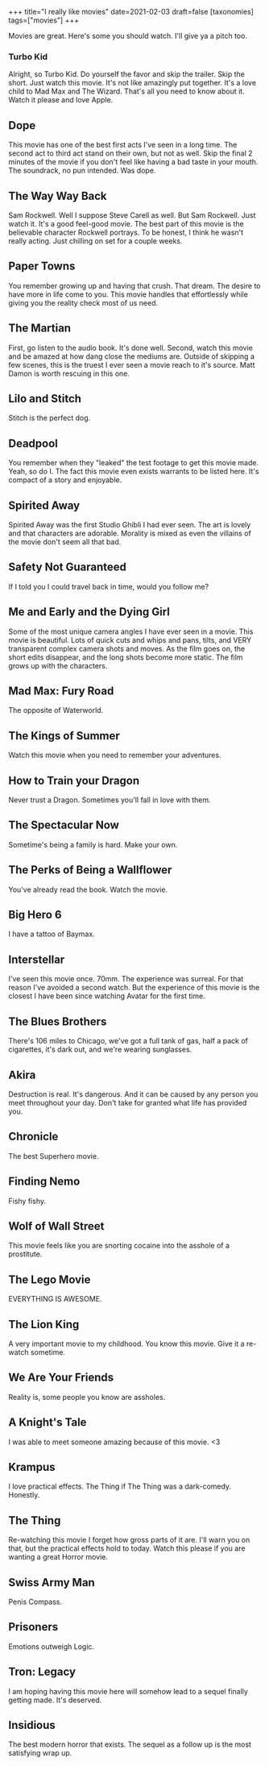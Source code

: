 +++
title="I really like movies"
date=2021-02-03
draft=false
[taxonomies]
tags=["movies"]
+++

Movies are great. Here's some you should watch. 
I'll give ya a pitch too. 

### Turbo Kid 
Alright, so Turbo Kid. Do yourself the favor and skip the trailer. Skip the short. Just watch this movie. It's not like amazingly put together. It's a love child to Mad Max and The Wizard. That's all you need to know about it. Watch it please and love Apple.

## Dope
This movie has one of the best first acts I've seen in a long time. The second act to third act stand on their own, but not as well. Skip the final 2 minutes of the movie if you don't feel like having a bad taste in your mouth. The soundrack, no pun intended. Was dope. 

## The Way Way Back
Sam Rockwell. Well I suppose Steve Carell as well. But Sam Rockwell. Just watch it. It's a good feel-good movie. The best part of this movie is the believable character Rockwell portrays. To be honest, I think he wasn't really acting. Just chilling on set for a couple weeks. 

## Paper Towns
You remember growing up and having that crush. That dream. The desire to have more in life come to you. This movie handles that effortlessly while giving you the reality check most of us need. 

## The Martian
First, go listen to the audio book. It's done well. Second, watch this movie and be amazed at how dang close the mediums are. Outside of skipping a few scenes, this is the truest I ever seen a movie reach to it's source. Matt Damon is worth rescuing in this one. 

## Lilo and Stitch
Stitch is the perfect dog.

## Deadpool
You remember when they "leaked" the test footage to get this movie made. Yeah, so do I. The fact this movie even exists warrants to be listed here. It's compact of a story and enjoyable. 

## Spirited Away
Spirited Away was the first Studio Ghibli I had ever seen. The art is lovely and that characters are adorable. Morality is mixed as even the villains of the movie don't seem all that bad. 

## Safety Not Guaranteed
If I told you I could travel back in time, would you follow me? 

## Me and Early and the Dying Girl
Some of the most unique camera angles I have ever seen in a movie. This movie is beautiful. Lots of quick cuts and whips and pans, tilts, and VERY transparent complex camera shots and moves. As the film goes on, the short edits disappear, and the long shots become more static. The film grows up with the characters.

## Mad Max: Fury Road
The opposite of Waterworld. 

## The Kings of Summer
Watch this movie when you need to remember your adventures. 

## How to Train your Dragon
Never trust a Dragon. Sometimes you'll fall in love with them. 

## The Spectacular Now
Sometime's being a family is hard. Make your own. 

## The Perks of Being a Wallflower
You've already read the book. Watch the movie. 

## Big Hero 6
I have a tattoo of Baymax. 

## Interstellar
I've seen this movie once. 70mm. The experience was surreal. For that reason I've avoided a second watch. But the experience of this movie is the closest I have been since watching Avatar for the first time. 

## The Blues Brothers
There's 106 miles to Chicago, we've got a full tank of gas, half a pack of cigarettes, it's dark out, and we're wearing sunglasses.

## Akira
Destruction is real. It's dangerous. And it can be caused by any person you meet throughout your day. Don't take for granted what life has provided you. 

## Chronicle
The best Superhero movie. 

## Finding Nemo
Fishy fishy. 

## Wolf of Wall Street
This movie feels like you are snorting cocaine into the asshole of a prostitute.

## The Lego Movie
EVERYTHING IS AWESOME.

## The Lion King
A very important movie to my childhood. You know this movie. Give it a re-watch sometime. 

## We Are Your Friends
Reality is, some people you know are assholes. 

## A Knight's Tale
I was able to meet someone amazing because of this movie. <3

## Krampus
I love practical effects. The Thing if The Thing was a dark-comedy. Honestly. 

## The Thing
Re-watching this movie I forget how gross parts of it are. I'll warn you on that, but the practical effects hold to today. Watch this please if you are wanting a great Horror movie. 

## Swiss Army Man
Penis Compass. 

## Prisoners
Emotions outweigh Logic. 

## Tron: Legacy
I am hoping having this movie here will somehow lead to a sequel finally getting made. It's deserved. 

## Insidious
The best modern horror that exists. The sequel as a follow up is the most satisfying wrap up. 